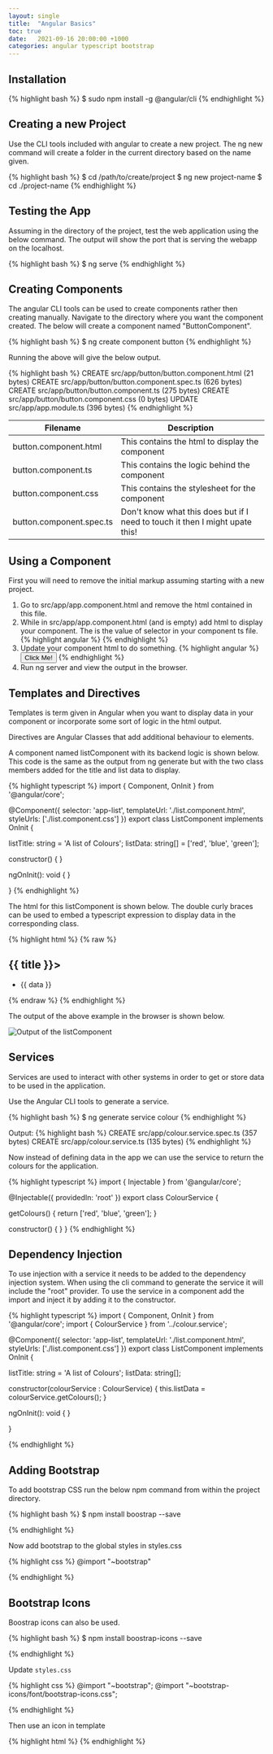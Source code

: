 ```yaml
---
layout: single
title:  "Angular Basics"
toc: true
date:   2021-09-16 20:00:00 +1000
categories: angular typescript bootstrap
---
```


## Installation

{% highlight bash %}
$ sudo npm install -g @angular/cli
{% endhighlight %}

## Creating a new Project

Use the CLI tools included with angular to create a new project.  The ng new command will create a folder in the current directory based on the name given.

{% highlight bash %}
$ cd /path/to/create/project
$ ng new project-name
$ cd ./project-name
{% endhighlight %}

## Testing the App

Assuming in the directory of the project, test the web application using the below command.  The output will show the port that is serving the webapp on the localhost.

{% highlight bash %}
$ ng serve
{% endhighlight %}

## Creating Components

The angular CLI tools can be used to create components rather then creating manually.  Navigate to the directory where you want the component created.  The below will create a component named "ButtonComponent".

{% highlight bash %}
$ ng create component button
{% endhighlight %}

Running the above will give the below output.  

{% highlight bash %}
CREATE src/app/button/button.component.html (21 bytes)
CREATE src/app/button/button.component.spec.ts (626 bytes)
CREATE src/app/button/button.component.ts (275 bytes)
CREATE src/app/button/button.component.css (0 bytes)
UPDATE src/app/app.module.ts (396 bytes)
{% endhighlight %}

|Filename|Description|
|---|---|
|button.component.html|This contains the html to display the component|
|button.component.ts|This contains the logic behind the component|
|button.component.css|This contains the stylesheet for the component|
|button.component.spec.ts|Don't know what this does but if I need to touch it then I might upate this!|

## Using a Component

First you will need to remove the initial markup assuming starting with a new project.

1. Go to src/app/app.component.html and remove the html contained in this file.
2. While in src/app/app.component.html (and is empty) add html to display your component.  The is the value of selector in your component ts file.
{% highlight angular %}
<app-button></app-button>
{% endhighlight %}
3. Update your component html to do something.
{% highlight angular %}
<button type="button">Click Me!</button>
{% endhighlight %}
4. Run ng server and view the output in the browser.

## Templates and Directives

Templates is term given in Angular when you want to display data in your component or incorporate some sort of logic in the html output.

Directives are Angular Classes that add additional behaviour to elements.

A component named listComponent with its backend logic is shown below.  This code is the same as the output from ng generate but with the two class members added for the title and list data to display.

{% highlight typescript %}
import { Component, OnInit } from '@angular/core';

@Component({
  selector: 'app-list',
  templateUrl: './list.component.html',
  styleUrls: ['./list.component.css']
})
export class ListComponent implements OnInit {

  listTitle: string = 'A list of Colours';
  listData: string[] = ['red', 'blue', 'green'];

  constructor() { }

  ngOnInit(): void {
  }

}
{% endhighlight %}

The html for this listComponent is shown below.  The double curly braces can be used to embed a typescript expression to display data in the corresponding class.

{% highlight html %}
{% raw %}

## {{ title }}>

<ul>
    <li *ngFor="let data of listData">{{ data }}</li>
</ul>
{% endraw %}
{% endhighlight %}

The output of the above example in the browser is shown below.

![Output of the listComponent](/images/angular-basics/templates-directives.PNG "Templates and Directives output")

## Services

Services are used to interact with other systems in order to get or store data to be used in the application.

Use the Angular CLI tools to generate a service.

{% highlight bash %}
$ ng generate service colour
{% endhighlight %}

Output:
{% highlight bash %}
CREATE src/app/colour.service.spec.ts (357 bytes)
CREATE src/app/colour.service.ts (135 bytes)
{% endhighlight %}

Now instead of defining data in the app we can use the service to return the colours for the application.

{% highlight typescript %}
import { Injectable } from '@angular/core';

@Injectable({
  providedIn: 'root'
})
export class ColourService {

  getColours() {
    return ['red', 'blue', 'green'];
  }

  constructor() { }
}
{% endhighlight %}

## Dependency Injection

To use injection with a service it needs to be added to the dependency injection system.  When using the cli command to generate the service it will include the "root" provider.  To use the service in a component add the import and inject it by adding it to the constructor.

{% highlight typescript %}
import { Component, OnInit } from '@angular/core';
import { ColourService } from '../colour.service';

@Component({
  selector: 'app-list',
  templateUrl: './list.component.html',
  styleUrls: ['./list.component.css']
})
export class ListComponent implements OnInit {

  listTitle: string = 'A list of Colours';
  listData: string[];

  constructor(colourService : ColourService) {
    this.listData = colourService.getColours();
   }

  ngOnInit(): void {
  }

}

{% endhighlight %}

## Adding Bootstrap

To add bootstrap CSS run the below npm command from within the project directory.

{% highlight bash %}
$ npm install boostrap --save

{% endhighlight %}

Now add bootstrap to the global styles in styles.css

{% highlight css %}
@import "~bootstrap"

{% endhighlight %}

## Bootstrap Icons

Boostrap icons can also be used.

{% highlight bash %}
$ npm install boostrap-icons --save

{% endhighlight %}

Update `styles.css`

{% highlight css %}
@import "~bootstrap";
@import "~bootstrap-icons/font/bootstrap-icons.css";

{% endhighlight %}

Then use an icon in template

{% highlight html %}
<i class="bi-alarm" style="font-size: 3rem; color: cornflowerblue;"></i>
{% endhighlight %}

